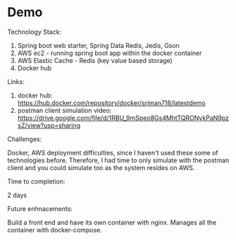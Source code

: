 # Demo

Technology Stack:

1. Spring boot web starter, Spring Data Redis, Jedis, Gson
2. AWS ec2 - running spring boot app within the docker container
3. AWS Elastic Cache - Redis (key value based storage)
4. Docker hub

Links:

1. docker hub: https://hub.docker.com/repository/docker/sriman718/latestdemo
2. postman client simulation video: https://drive.google.com/file/d/1RBU_9mSpeo8Gs4MhtTQRONykPaN9pzsZ/view?usp=sharing 

Challenges:

Docker, AWS deployment difficulties, since I haven't used these some of technologies before. Therefore, I had time to only simulate with
the postman client and you could simulate too as the system resides on AWS.

Time to completion:

2 days

Future enhnacements:

Build a front end and have its own container with nginx. Manages all the container with docker-compose.


